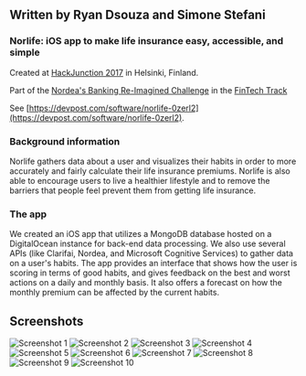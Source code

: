 ## Written by Ryan Dsouza and Simone Stefani

### Norlife: iOS app to make life insurance easy, accessible, and simple

Created at [HackJunction 2017](https://hackjunction.com/) in Helsinki, Finland.

Part of the [Nordea's Banking Re-Imagined Challenge](https://hackjunction.com/challenges/banking-re-imagined) in the [FinTech Track](https://hackjunction.com/tracks/fintech)

See [https://devpost.com/software/norlife-0zerl2](https://devpost.com/software/norlife-0zerl2).

### Background information

Norlife gathers data about a user and visualizes their habits in order to more accurately and fairly calculate their life insurance premiums. Norlife is also able to encourage users to live a healthier lifestyle and to remove the barriers that people feel prevent them from getting life insurance.

### The app
We created an iOS app that utilizes a MongoDB database hosted on a DigitalOcean instance for back-end data processing. We also use several APIs (like Clarifai, Nordea, and Microsoft Cognitive Services) to gather data on a user's habits. The app provides an interface that shows how the user is scoring in terms of good habits, and gives feedback on the best and worst actions on a daily and monthly basis. It also offers a forecast on how the monthly premium can be affected by the current habits.




## Screenshots

![Screenshot 1](https://github.com/dsouzarc/norlife/blob/master/Screenshots/Screenshot_1.png)
![Screenshot 2](https://github.com/dsouzarc/norlife/blob/master/Screenshots/Screenshot_2.png)
![Screenshot 3](https://github.com/dsouzarc/norlife/blob/master/Screenshots/Screenshot_3.png)
![Screenshot 4](https://github.com/dsouzarc/norlife/blob/master/Screenshots/Screenshot_4.png)
![Screenshot 5](https://github.com/dsouzarc/norlife/blob/master/Screenshots/Screenshot_5.png)
![Screenshot 6](https://github.com/dsouzarc/norlife/blob/master/Screenshots/Screenshot_6.png)
![Screenshot 7](https://github.com/dsouzarc/norlife/blob/master/Screenshots/Screenshot_7.png)
![Screenshot 8](https://github.com/dsouzarc/norlife/blob/master/Screenshots/Screenshot_8.png)
![Screenshot 9](https://github.com/dsouzarc/norlife/blob/master/Screenshots/Screenshot_9.png)
![Screenshot 10](https://github.com/dsouzarc/norlife/blob/master/Screenshots/Screenshot_10.png)
